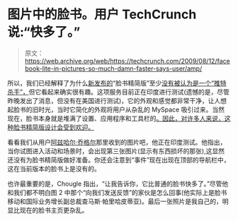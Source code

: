 # 图片中的脸书。用户 TechCrunch 说:“快多了。”

> 原文：<https://web.archive.org/web/https://techcrunch.com/2009/08/12/facebook-lite-in-pictures-so-much-damn-faster-says-user/amp/>

所以，我们已经解释了为什么[新发布的](https://web.archive.org/web/20230130213350/http://techcrunch.com/2009/08/11/facebook-begins-testing-facebook-lite-a-faster-simpler-version-of-the-service/)“脸书精简版”至少[没有被认为是一个“推特杀手”，](https://web.archive.org/web/20230130213350/http://techcrunch.com/2009/08/12/what-facebook-lite-actually-is-hint-its-not-twitter/)但它看起来确实很有趣。这项服务目前正在印度进行测试(遗憾的是，尽管昨晚发出了消息，但没有在美国进行测试)，它的外观和感觉都非常干净，让人想起脸书的旧时光，当时它简化的外观将用户从杂乱的 MySpace 吸引过来。当然现在，脸书本身就是堆满了设置、应用程序和工具栏的[。因此，对许多人来说，这种脸书精简版设计会受到欢迎。](https://web.archive.org/web/20230130213350/http://techcrunch.com/2009/04/28/keep-it-simple-stupid/)

看看我们从用户[阿兹哈尔·乔格尔](https://web.archive.org/web/20230130213350/http://www.azharc.com/)那里收到的图片吧，他正在印度测试。他指出，当你试图进入活动和场景时，会出现第三张图片(显示有东西损坏的那张),这显然还没有为脸书精简版做好准备。你还会注意到“事件”现在出现在顶部的导航栏中，这在当前版本的脸书上是没有的。

也许最重要的是，Chougle 指出，“让我告诉你，它比普通的脸书快多了。”尽管他和我们都不明白图 2 中那个“向我们发送反馈”的家伙是怎么回事(他实际上是脸书移动和国际业务增长副总裁查马斯·帕里哈皮蒂亚)。最后一张照片是我自己的，明显比现在的脸书主页更杂乱。

[<amp-img class="alignnone size-medium wp-image-91583 amp-wp-enforced-sizes amp-wp-3fb25b6 i-amphtml-layout-intrinsic i-amphtml-layout-size-defined" title="2" src="https://web.archive.org/web/20230130213350im_/https://techcrunch.com/wp-content/uploads/2009/08/2-630x597.jpg" alt="2" layout="intrinsic" data-amp-original-style="border:1px solid gray;" i-amphtml-layout="intrinsic"><i-amphtml-sizer class="i-amphtml-sizer"></i-amphtml-sizer></amp-img>](https://web.archive.org/web/20230130213350/https://techcrunch.com/wp-content/uploads/2009/08/2.jpg)

[<amp-img class="alignnone size-medium wp-image-91584 amp-wp-enforced-sizes amp-wp-3fb25b6 i-amphtml-layout-intrinsic i-amphtml-layout-size-defined" title="3" src="https://web.archive.org/web/20230130213350im_/https://techcrunch.com/wp-content/uploads/2009/08/3-630x594.jpg" alt="3" layout="intrinsic" data-amp-original-style="border:1px solid gray;" i-amphtml-layout="intrinsic"><i-amphtml-sizer class="i-amphtml-sizer"></i-amphtml-sizer></amp-img>](https://web.archive.org/web/20230130213350/https://techcrunch.com/wp-content/uploads/2009/08/3.jpg)

[<amp-img class="alignnone size-medium wp-image-91585 amp-wp-enforced-sizes amp-wp-3fb25b6 i-amphtml-layout-intrinsic i-amphtml-layout-size-defined" title="4" src="https://web.archive.org/web/20230130213350im_/https://techcrunch.com/wp-content/uploads/2009/08/4-630x274.jpg" alt="4" layout="intrinsic" data-amp-original-style="border:1px solid gray;" i-amphtml-layout="intrinsic"><i-amphtml-sizer class="i-amphtml-sizer"></i-amphtml-sizer></amp-img>](https://web.archive.org/web/20230130213350/https://techcrunch.com/wp-content/uploads/2009/08/4.jpg)

<amp-img class="alignnone size-full wp-image-91602 amp-wp-enforced-sizes amp-wp-3fb25b6 i-amphtml-layout-intrinsic i-amphtml-layout-size-defined" title="2ni4mjt-11" src="https://web.archive.org/web/20230130213350im_/https://techcrunch.com/wp-content/uploads/2009/08/2ni4mjt-11.jpg" alt="2ni4mjt-11" layout="intrinsic" data-amp-original-style="border:1px solid gray;" i-amphtml-layout="intrinsic"><i-amphtml-sizer class="i-amphtml-sizer"></i-amphtml-sizer></amp-img>

[<amp-img class="alignnone size-medium wp-image-91591 amp-wp-enforced-sizes amp-wp-3fb25b6 i-amphtml-layout-intrinsic i-amphtml-layout-size-defined" title="picture-91" src="https://web.archive.org/web/20230130213350im_/https://techcrunch.com/wp-content/uploads/2009/08/picture-91-630x268.png" alt="picture-91" layout="intrinsic" data-amp-original-style="border:1px solid gray;" i-amphtml-layout="intrinsic"><i-amphtml-sizer class="i-amphtml-sizer"></i-amphtml-sizer></amp-img>](https://web.archive.org/web/20230130213350/https://techcrunch.com/wp-content/uploads/2009/08/picture-91.png)

<amp-analytics data-credentials="include" class="i-amphtml-layout-fixed i-amphtml-layout-size-defined" i-amphtml-layout="fixed"></amp-analytics>